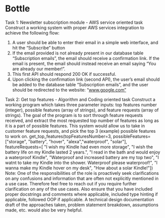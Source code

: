 # Bottle

Task 1:
Newsletter subscription module - AWS service oriented task
Construct a working system with proper AWS services integration to achieve the following flow:
1. A user should be able to enter their email in a simple web interface, and hit the “Subscribe” button
2. If the email provided is not already present in our database table “Subscription emails”, the email should receive a confirmation link. If the email is present, the email should instead receive an email saying “You are already our member!”.
3. This first API should respond 200 OK if successful.
4. Upon clicking the confirmation link (second API), the user’s email should be added to the database table “Subscription emails”, and the user should be redirected to the website: “www.google.com”

Task 2:
Get top features - Algorithm and Coding oriented task
Construct a working program which takes three parameter inputs: top features number (integer), possible features (array of strings), and feature requests (array of strings).
The goal of the program is to sort through feature requests received, and extract the most requested top number of features as long as it is a part of possible features.
This system would allow us to take in customer feature requests, and pick the top 3 (example) possible features to work on.
get_top_features(topFeaturesNumber=3,
possibleFeatures=["storage", "battery", "hover", "alexa","waterproof", "solar"],
featureRequests=[
"I wish my Kindle had even more storage",
"I wish the battery life on my Kindle lasted 2 years.",
"I read in the bath and would enjoy a waterproof Kindle",
"Waterproof and increased battery are my top two",
"I watnt to take my Kindle into the shower. Waterproof please waterproof!",
"I wanna make my Kindle hover on my desk",
"How about a solar Kindle!"])
Note:
One of the responsibilities of the role is proactively seek clarifications on any confusions and information that are often not explicitly mentioned in a use case.
Therefore feel free to reach out if you require further clarification on any of the use cases.
Also ensure that you have included proper docstrings and comments where applicable, included type hinting if applicable, followed OOP if applicable.
A technical design documentation draft of the approaches taken, problem statement breakdown, assumptions made, etc. would also be very helpful.
